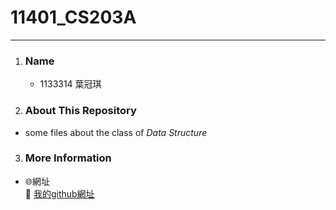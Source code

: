 # 11401_CS203A
---

1. ### Name
   - 1133314 葉冠琪
 
 
2. ### About This Repository
 - some files about the class of *Data Structure*

3. ### More Information
 - 🌐網址  
   🔗 [我的github網址](https://yachi-byte.github.io/)
